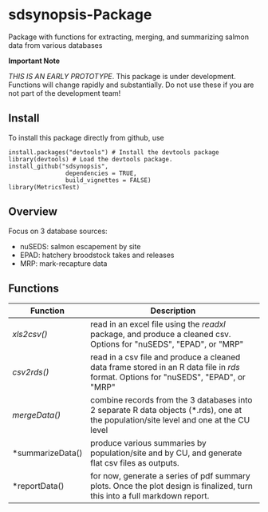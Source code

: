 # sdsynopsis-Package
Package with functions for extracting, merging, and summarizing salmon data from various databases


**Important Note**

*THIS IS AN EARLY PROTOTYPE*. This package is under development. Functions will change rapidly and substantially. Do not use these if you are not part of the development team!

## Install

To install this package directly from github, use

```
install.packages("devtools") # Install the devtools package
library(devtools) # Load the devtools package.
install_github("sdsynopsis", 
				dependencies = TRUE,
                build_vignettes = FALSE)
library(MetricsTest)				
```

## Overview

Focus on 3 database sources:

* nuSEDS: salmon escapement by site
* EPAD: hatchery broodstock takes and releases
* MRP: mark-recapture data


## Functions

Function | Description
-- | --
*xls2csv()* | read in an excel file using the *readxl* package, and produce a cleaned csv. Options for "nuSEDS", "EPAD", or "MRP"
*csv2rds()* | read in a csv file and produce a cleaned data frame stored in an R data file in *rds* format. Options for "nuSEDS", "EPAD", or "MRP"
*mergeData()* | combine records from the 3 databases into 2 separate R data objects (*.rds), one at the population/site level and one at the CU level
*summarizeData() | produce various summaries by population/site and by CU, and generate flat csv files as outputs.
*reportData() | for now, generate a series of pdf summary plots. Once the plot design is finalized, turn this into a full markdown report.
  